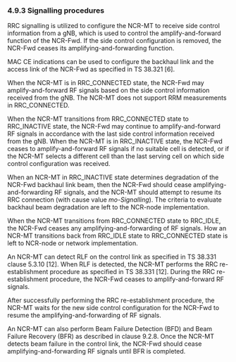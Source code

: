 ### 4.9.3 Signalling procedures

RRC signalling is utilized to configure the NCR-MT to receive side
control information from a gNB, which is used to control the
amplify-and-forward function of the NCR-Fwd. If the side control
configuration is removed, the NCR-Fwd ceases its
amplifying-and-forwarding function.

MAC CE indications can be used to configure the backhaul link and the
access link of the NCR-Fwd as specified in TS 38.321 \[6\].

When the NCR-MT is in RRC_CONNECTED state, the NCR-Fwd may
amplify-and-forward RF signals based on the side control information
received from the gNB. The NCR-MT does not support RRM measurements in
RRC_CONNECTED.

When the NCR-MT transitions from RRC_CONNECTED state to RRC_INACTIVE
state, the NCR-Fwd may continue to amplify-and-forward RF signals in
accordance with the last side control information received from the gNB.
When the NCR-MT is in RRC_INACTIVE state, the NCR-Fwd ceases to
amplify-and-forward RF signals if no suitable cell is detected, or if
the NCR-MT selects a different cell than the last serving cell on which
side control configuration was received.

When an NCR-MT in RRC_INACTIVE state determines degradation of the
NCR-Fwd backhaul link beam, then the NCR-Fwd should cease
amplifying-and-forwarding RF signals, and the NCR-MT should attempt to
resume its RRC connection (with cause value *mo-Signalling*). The
criteria to evaluate backhaul beam degradation are left to the NCR-node
implementation.

When the NCR-MT transitions from RRC_CONNECTED state to RRC_IDLE, the
NCR-Fwd ceases any amplifying-and-forwarding of RF signals. How an
NCR-MT transitions back from RRC_IDLE state to RRC_CONNECTED state is
left to NCR-node or network implementation.

An NCR-MT can detect RLF on the control link as specified in TS 38.331
clause 5.3.10 \[12\]. When RLF is detected, the NCR-MT performs the RRC
re-establishment procedure as specified in TS 38.331 \[12\]. During the
RRC re-establishment procedure, the NCR-Fwd ceases to
amplify-and-forward RF signals.

After successfully performing the RRC re-establishment procedure, the
NCR-MT waits for the new side control configuration for the NCR-Fwd to
resume the amplifying-and-forwarding of RF signals.

An NCR-MT can also perform Beam Failure Detection (BFD) and Beam Failure
Recovery (BFR) as described in clause 9.2.8. Once the NCR-MT detects
beam failure in the control link, the NCR-Fwd should cease
amplifying-and-forwarding RF signals until BFR is completed.